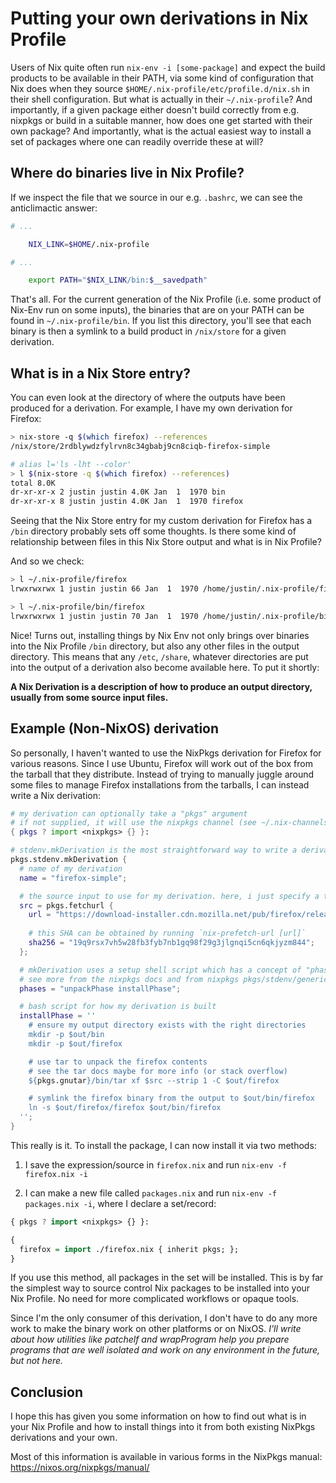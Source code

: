 # Putting your own derivations in Nix Profile

Users of Nix quite often run `nix-env -i [some-package]` and expect the build products to be available in their PATH, via some kind of configuration that Nix does when they source `$HOME/.nix-profile/etc/profile.d/nix.sh` in their shell configuration. But what is actually in their `~/.nix-profile`? And importantly, if a given package either doesn't build correctly from e.g. nixpkgs or build in a suitable manner, how does one get started with their own package? And importantly, what is the actual easiest way to install a set of packages where one can readily override these at will?

## Where do binaries live in Nix Profile?

If we inspect the file that we source in our e.g. `.bashrc`, we can see the anticlimactic answer:

```sh
# ...

    NIX_LINK=$HOME/.nix-profile

# ...

    export PATH="$NIX_LINK/bin:$__savedpath"
```

That's all. For the current generation of the Nix Profile (i.e. some product of Nix-Env run on some inputs), the binaries that are on your PATH can be found in `~/.nix-profile/bin`. If you list this directory, you'll see that each binary is then a symlink to a build product in `/nix/store` for a given derivation.

## What is in a Nix Store entry?

You can even look at the directory of where the outputs have been produced for a derivation. For example, I have my own derivation for Firefox:

```sh
> nix-store -q $(which firefox) --references
/nix/store/2rdblywdzfylrvn8c34gbabj9cn8ciqb-firefox-simple

# alias l='ls -lht --color'
> l $(nix-store -q $(which firefox) --references)
total 8.0K
dr-xr-xr-x 2 justin justin 4.0K Jan  1  1970 bin
dr-xr-xr-x 8 justin justin 4.0K Jan  1  1970 firefox
```

Seeing that the Nix Store entry for my custom derivation for Firefox has a `/bin` directory probably sets off some thoughts. Is there some kind of relationship between files in this Nix Store output and what is in Nix Profile?

And so we check:

```sh
> l ~/.nix-profile/firefox
lrwxrwxrwx 1 justin justin 66 Jan  1  1970 /home/justin/.nix-profile/firefox -> /nix/store/2rdblywdzfylrvn8c34gbabj9cn8ciqb-firefox-simple/firefox

> l ~/.nix-profile/bin/firefox
lrwxrwxrwx 1 justin justin 70 Jan  1  1970 /home/justin/.nix-profile/bin/firefox -> /nix/store/2rdblywdzfylrvn8c34gbabj9cn8ciqb-firefox-simple/bin/firefox
```

Nice! Turns out, installing things by Nix Env not only brings over binaries into the Nix Profile `/bin` directory, but also any other files in the output directory. This means that any `/etc`, `/share`, whatever directories are put into the output of a derivation also become available here. To put it shortly:

**A Nix Derivation is a description of how to produce an output directory, usually from some source input files.**

## Example (Non-NixOS) derivation

So personally, I haven't wanted to use the NixPkgs derivation for Firefox for various reasons. Since I use Ubuntu, Firefox will work out of the box from the tarball that they distribute. Instead of trying to manually juggle around some files to manage Firefox installations from the tarballs, I can instead write a Nix derivation:

```nix
# my derivation can optionally take a "pkgs" argument
# if not supplied, it will use the nixpkgs channel (see ~/.nix-channels)
{ pkgs ? import <nixpkgs> {} }:

# stdenv.mkDerivation is the most straightforward way to write a derivation
pkgs.stdenv.mkDerivation {
  # name of my derivation
  name = "firefox-simple";

  # the source input to use for my derivation. here, i just specify a tarball to be downloaded
  src = pkgs.fetchurl {
    url = "https://download-installer.cdn.mozilla.net/pub/firefox/releases/64.0.2/linux-x86_64/en-US/firefox-64.0.2.tar.bz2";
    
    # this SHA can be obtained by running `nix-prefetch-url [url]`
    sha256 = "19q9rsx7vh5w28fb3fyb7nb1gq98f29g3jlgnqi5cn6qkjyzm844";
  };

  # mkDerivation uses a setup shell script which has a concept of "phases"
  # see more from the nixpkgs docs and from nixpkgs pkgs/stdenv/generic/setup.sh
  phases = "unpackPhase installPhase";

  # bash script for how my derivation is built
  installPhase = ''
    # ensure my output directory exists with the right directories
    mkdir -p $out/bin
    mkdir -p $out/firefox

    # use tar to unpack the firefox contents
    # see the tar docs maybe for more info (or stack overflow)
    ${pkgs.gnutar}/bin/tar xf $src --strip 1 -C $out/firefox

    # symlink the firefox binary from the output to $out/bin/firefox
    ln -s $out/firefox/firefox $out/bin/firefox
  '';
}
```

This really is it. To install the package, I can now install it via two methods:

1) I save the expression/source in `firefox.nix` and run `nix-env -f firefox.nix -i`

2) I can make a new file called `packages.nix` and run `nix-env -f packages.nix -i`, where I declare a set/record:

```hs
{ pkgs ? import <nixpkgs> {} }:

{
  firefox = import ./firefox.nix { inherit pkgs; };
}
```

If you use this method, all packages in the set will be installed. This is by far the simplest way to source control Nix packages to be installed into your Nix Profile. No need for more complicated workflows or opaque tools.

Since I'm the only consumer of this derivation, I don't have to do any more work to make the binary work on other platforms or on NixOS. *I'll write about how utilities like patchelf and wrapProgram help you prepare programs that are well isolated and work on any environment in the future, but not here.*

## Conclusion

I hope this has given you some information on how to find out what is in your Nix Profile and how to install things into it from both existing NixPkgs derivations and your own.

Most of this information is available in various forms in the NixPkgs manual: <https://nixos.org/nixpkgs/manual/>